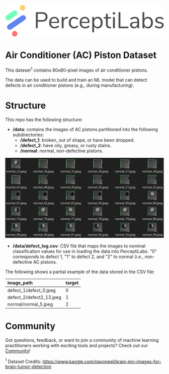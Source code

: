 <p align="center">
  <a href="https://www.perceptilabs.com">
  <img src="./pl_logo.png">
  </a>
</p>

# Air Conditioner (AC) Piston Dataset
This dataset<sup>1</sup> contains 80x80-pixel images of air conditioner pistons.

The data can be used to build and train an ML model that can detect defects in air conditioner pistons (e.g., during manufacturing).  

# Structure
This repo has the following structure:
* **/data**: contains the images of AC pistons partitioned into the following subdirectories:
  * **/defect_1**: broken, out of shape, or have been dropped.
  * **/defect_2**: have oily, greasy, or rusty stains.
  * **/normal**:  normal, non-defective pistons.

![](ac_sample.png)

* **/data/defect_log.csv**: CSV file that maps the images to nominal classification values for use in loading the data into PerceptiLabs. "0" corresponds to defect 1, "1" to defect 2, and "2" to normal (i.e., non-defective AC pistons.

The following shows a partial example of the data stored in the CSV file:

| image_path | target |
| :---------- | :------ |
| defect_1/defect_0.jpeg | 0 |
| defect_2/defect2_13.jpeg | 1 |
| normal/normal_5.jpeg | 2 |

# Community

Got questions, feedback, or want to join a community of machine learning practitioners working with exciting tools and projects? Check out our [Community](https://forum.perceptilabs.com/)!

<sup>1</sup> Dataset Credits: https://www.kaggle.com/navoneel/brain-mri-images-for-brain-tumor-detection
